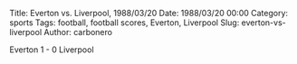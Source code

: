Title: Everton vs. Liverpool, 1988/03/20
Date: 1988/03/20 00:00
Category: sports
Tags: football, football scores, Everton, Liverpool
Slug: everton-vs-liverpool
Author: carbonero


Everton 1 - 0 Liverpool
